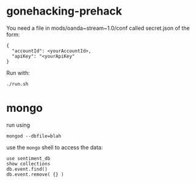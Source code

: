 # gonehacking-prehack

You need a file in mods/oanda~stream~1.0/conf called secret.json of the form:

```
{
  "accountId": <yourAccountId>,
  "apiKey": "<yourApiKey"
}
```

Run with:

```
./run.sh
```


# mongo

run using

```
mongod --dbfile=blah
```

use the ```mongo``` shell to access the data:

```
use sentiment_db
show collections
db.event.find()
db.event.remove( {} )
```
